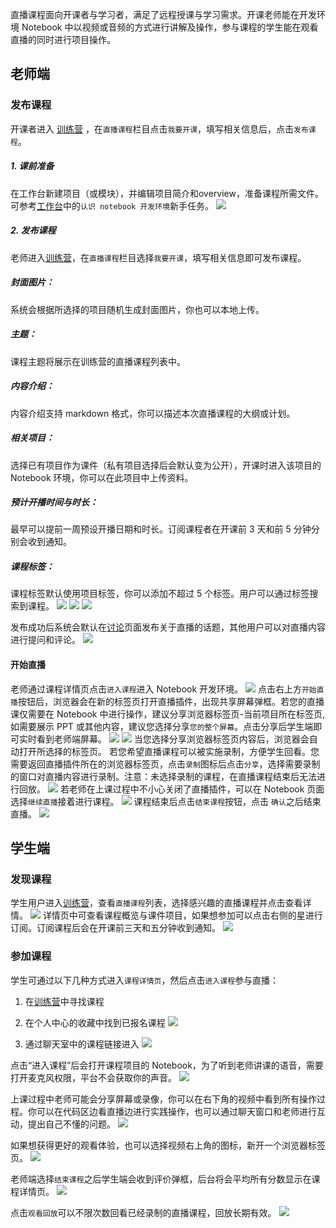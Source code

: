 直播课程面向开课者与学习者，满足了远程授课与学习需求。开课老师能在开发环境 Notebook 中以视频或音频的方式进行讲解及操作，参与课程的学生能在观看直播的同时进行项目操作。

## 老师端

### 发布课程

开课者进入 [训练营](https://momodel.cn/classroom) ，在`直播课程`栏目点击`我要开课`，填写相关信息后，点击`发布课程`。

##### 1. 课前准备

在工作台新建项目（或模块），并编辑项目简介和overview，准备课程所需文件。可参考[工作台](https://momodel.cn/workspace?tab=app)中的`认识 notebook 开发环境`新手任务。
![](https://imgbed.momodel.cn/xinjianxiangmuxinshoujiaocheng.png)

##### 2. 发布课程

老师进入[训练营](https://momodel.cn/classroom)，在`直播课程`栏目选择`我要开课`，填写相关信息即可发布课程。

##### 封面图片：

系统会根据所选择的项目随机生成封面图片，你也可以本地上传。

##### 主题：

课程主题将展示在训练营的直播课程列表中。

##### 内容介绍：

内容介绍支持 markdown 格式，你可以描述本次直播课程的大纲或计划。

##### 相关项目：

选择已有项目作为课件（私有项目选择后会默认变为公开），开课时进入该项目的 Notebook 环境，你可以在此项目中上传资料。

##### 预计开播时间与时长：

最早可以提前一周预设开播日期和时长。订阅课程者在开课前 3 天和前 5 分钟分别会收到通知。

##### 课程标签：

课程标签默认使用项目标签，你可以添加不超过 5 个标签。用户可以通过标签搜索到课程。
![](https://imgbed.momodel.cn/woyaokaike.png)
![](https://imgbed.momodel.cn/xinjainkecheng.png)
![](https://imgbed.momodel.cn/kechengfabuchengong.png)

发布成功后系统会默认在[讨论](https://momodel.cn/discussion)页面发布关于直播的话题，其他用户可以对直播内容进行提问和评论。
![](https://imgbed.momodel.cn/zhibotaolun.png)

#### 开始直播

老师通过课程详情页点击`进入课程`进入 Notebook 开发环境。
![](https://imgbed.momodel.cn/jinrukechengxiagnqingye.png)
点击右上方`开始直播`按钮后，浏览器会在新的标签页打开直播插件，出现共享屏幕弹框。若您的直播课仅需要在 Notebook 中进行操作，建议分享浏览器标签页-当前项目所在标签页,如需要展示 PPT 或其他内容，建议您选择分享`您的整个屏幕`。点击分享后学生端即可实时看到老师端屏幕。
![](https://imgbed.momodel.cn/dianjikaishizhibo.png)
![](https://imgbed.momodel.cn/chromebiaoqianye.png)
当您选择分享浏览器标签页内容后，浏览器会自动打开所选择的标签页。
若您希望直播课程可以被实施录制，方便学生回看。您需要返回直播插件所在的浏览器标签页，点击`录制`图标后点击`分享`，选择需要录制的窗口对直播内容进行录制。注意：未选择录制的课程，在直播课程结束后无法进行回放。
![](https://imgbed.momodel.cn/luzhizhibo.png)
若老师在上课过程中不小心关闭了直播插件，可以在 Notebook 页面选择`继续直播`接着进行课程。
![](https://imgbed.momodel.cn/jixuzhibo.png)
课程结束后点击`结束课程`按钮，点击 `确认`之后结束直播。
![](https://imgbed.momodel.cn/jieshuzhibo.png)

## 学生端

### 发现课程

学生用户进入[训练营](https://momodel.cn/classroom)，查看`直播课程`列表，选择感兴趣的直播课程并点击查看详情。
![](https://imgbed.momodel.cn/liulanzhibokecheng.png)
详情页中可查看课程概览与课件项目，如果想参加可以点击右侧的星进行订阅。订阅课程后会在开课前三天和五分钟收到通知。
![](https://imgbed.momodel.cn/xueshengdingyue.png)

### 参加课程

学生可通过以下几种方式进入`课程详情页`，然后点击`进入课程`参与直播：

1. 在[训练营](https://momodel.cn/classroom)中寻找课程

2. 在个人中心的收藏中找到已报名课程
   ![](https://imgbed.momodel.cn/shoucangdekecheng.png)

3. 通过聊天室中的课程链接进入
   ![](https://imgbed.momodel.cn/laiotianshi.png)

点击“进入课程”后会打开课程项目的 Notebook，为了听到老师讲课的语音，需要打开麦克风权限，平台不会获取你的声音。
![](https://imgbed.momodel.cn/micphone.png)

上课过程中老师可能会分享屏幕或录像，你可以在右下角的视频中看到所有操作过程。你可以在代码区边看直播边进行实践操作，也可以通过聊天窗口和老师进行互动，提出自己不懂的问题。
![](https://imgbed.momodel.cn/fayan.png)

如果想获得更好的观看体验，也可以选择视频右上角的图标，新开一个浏览器标签页。
![](https://imgbed.momodel.cn/xinbiaoqianyedakai.png)

老师端选择`结束课程`之后学生端会收到评价弹框，后台将会平均所有分数显示在课程详情页。
![](https://imgbed.momodel.cn/kechengfabuchengong.png)

点击`观看回放`可以不限次数回看已经录制的直播课程，回放长期有效。
![](https://imgbed.momodel.cn/huifangxiaochaugn.png)
